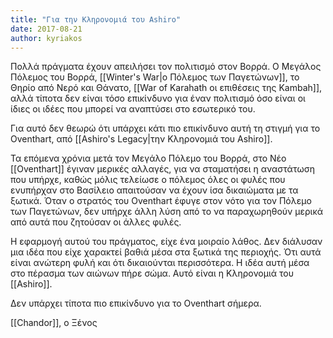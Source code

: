 ```yaml
---
title: "Για την Κληρονομιά του Ashiro"
date: 2017-08-21
author: kyriakos
---
```


Πολλά πράγματα έχουν απειλήσει τον πολιτισμό στον Βορρά. Ο Μεγάλος Πόλεμος του Βορρά, [[Winter's War|ο Πόλεμος των Παγετώνων]], το Θηρίο από Νερό και Θάνατο, [[War of Karahath οι επιθέσεις της Kambah]], αλλά τίποτα δεν είναι τόσο επικίνδυνο για έναν πολιτισμό όσο είναι οι ίδιες οι ιδέες που μπορεί να αναπτύσει στο εσωτερικό του.

Για αυτό δεν θεωρώ ότι υπάρχει κάτι πιο επικίνδυνο αυτή τη στιγμή για το Oventhart, από [[Ashiro's Legacy|την Κληρονομιά του Ashiro]].

Τα επόμενα χρόνια μετά τον Μεγάλο Πόλεμο του Βορρά, στο Νέο [[Oventhart]] έγιναν μερικές αλλαγές, για να σταματήσει η αναστάτωση που υπήρχε, καθώς μόλις τελείωσε ο πόλεμος όλες οι φυλές που ενυπήρχαν στο Βασίλειο απαιτούσαν να έχουν ίσα δικαιώματα με τα ξωτικά. Όταν ο στρατός του Oventhart έφυγε στον νότο για τον Πόλεμο των Παγετώνων, δεν υπήρχε άλλη λύση από το να παραχωρηθούν μερικά από αυτά που ζητούσαν οι άλλες φυλές.

Η εφαρμογή αυτού του πράγματος, είχε ένα μοιραίο λάθος. Δεν διάλυσαν μια ιδέα που είχε χαρακτεί βαθιά μέσα στα ξωτικά της περιοχής. Ότι αυτά είναι ανώτερη φυλή και ότι δικαιούνται περισσότερα. Η ιδέα αυτή μέσα στο πέρασμα των αιώνων πήρε σώμα. Αυτό είναι η Κληρονομιά του [[Ashiro]].

Δεν υπάρχει τίποτα πιο επικίνδυνο για το Oventhart σήμερα.

[[Chandor]], ο Ξένος

